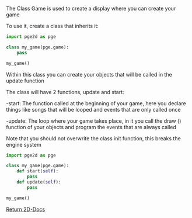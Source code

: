 The Class Game is used to create a display where you can create your game

To use it, create a class that inherits it:

```py
import pge2d as pge

class my_game(pge.game):
    pass

my_game()

```

Within this class you can create your objects that will be called in the update function

The class will have 2 functions, update and start:

-start: The function called at the beginning of your game, here you declare things like songs that will be looped and events that are only called once

-update: The loop where your game takes place, in it you call the draw () function of your objects and program the events that are always called

Note that you should not overwrite the class init function, this breaks the engine system

```py
import pge2d as pge

class my_game(pge.game):
    def start(self):
        pass
    def update(self):
        pass

my_game()
```

[Return 2D-Docs](README.md)
